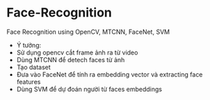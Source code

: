 # Face-Recognition
Face Recognition using OpenCV, MTCNN, FaceNet, SVM
- Ý tưởng:
 - Sử dụng opencv cắt frame ảnh ra từ video
 - Dùng MTCNN để detech faces từ ảnh
 - Tạo dataset
 - Đưa vào FaceNet để tính ra embedding vector và extracting face features
 - Dùng SVM để dự đoán người từ faces embeddings
